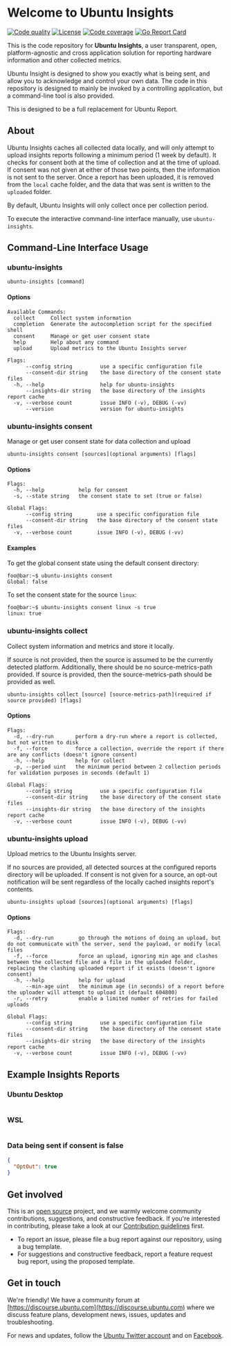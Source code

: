 # Welcome to Ubuntu Insights

[actions-image]: https://github.com/ubuntu/ubuntu-insights/actions/workflows/qa.yaml/badge.svg?branch=main
[actions-url]: https://github.com/ubuntu/ubuntu-insights/actions?query=branch%3Amain+event%3Apush
[license-image]: https://img.shields.io/badge/License-GPL3.0-blue.svg
[codecov-image]: https://codecov.io/gh/ubuntu/ubuntu-insights/branch/main/graph/badge.svg
[codecov-url]: https://codecov.io/gh/ubuntu/ubuntu-insights
[goreport-image]: https://goreportcard.com/badge/github.com/ubuntu/ubuntu-insights
[goreport-url]: https://goreportcard.com/report/github.com/ubuntu/ubuntu-insights

[![Code quality][actions-image]][actions-url]
[![License][license-image]](LICENSE)
[![Code coverage][codecov-image]][codecov-url]
[![Go Report Card][goreport-image]][goreport-url]

This is the code repository for **Ubuntu Insights**, a user transparent, open, platform-agnostic and cross application solution for reporting hardware information and other collected metrics.

Ubuntu Insight is designed to show you exactly what is being sent, and allow you to acknowledge and control your own data. The code in this repository is designed to mainly be invoked by a controlling application, but a command-line tool is also provided.

This is designed to be a full replacement for Ubuntu Report.

## About

Ubuntu Insights caches all collected data locally, and will only attempt to upload insights reports following a minimum period (1 week by default). It checks for consent both at the time of collection and at the time of upload. If consent was not given at either of those two points, then the information is not sent to the server. Once a report has been uploaded, it is removed from the `local` cache folder, and the data that was sent is written to the `uploaded` folder.

By default, Ubuntu Insights will only collect once per collection period.

To execute the interactive command-line interface manually, use `ubuntu-insights`.

## Command-Line Interface Usage

### ubuntu-insights

`ubuntu-insights [command]`

#### Options

```
Available Commands:
  collect     Collect system information
  completion  Generate the autocompletion script for the specified shell
  consent     Manage or get user consent state
  help        Help about any command
  upload      Upload metrics to the Ubuntu Insights server

Flags:
      --config string         use a specific configuration file
      --consent-dir string    the base directory of the consent state files
  -h, --help                  help for ubuntu-insights
      --insights-dir string   the base directory of the insights report cache
  -v, --verbose count         issue INFO (-v), DEBUG (-vv)
      --version               version for ubuntu-insights
```

### ubuntu-insights consent

Manage or get user consent state for data collection and upload

`ubuntu-insights consent [sources](optional arguments) [flags]`

#### Options

```
Flags:
  -h, --help           help for consent
  -s, --state string   the consent state to set (true or false)

Global Flags:
      --config string        use a specific configuration file
      --consent-dir string   the base directory of the consent state files
  -v, --verbose count        issue INFO (-v), DEBUG (-vv)
```

#### Examples

To get the global consent state using the default consent directory:

```console
foo@bar:~$ ubuntu-insights consent
Global: false
```

To set the consent state for the source `linux`:

```console
foo@bar:~$ ubuntu-insights consent linux -s true
linux: true
```

### ubuntu-insights collect

Collect system information and metrics and store it locally.

If source is not provided, then the source is assumed to be the currently detected platform. Additionally, there should be no source-metrics-path provided.
If source is provided, then the source-metrics-path should be provided as well.

`ubuntu-insights collect [source] [source-metrics-path](required if source provided) [flags]`

#### Options

```
Flags:
  -d, --dry-run       perform a dry-run where a report is collected, but not written to disk
  -f, --force         force a collection, override the report if there are any conflicts (doesn't ignore consent)
  -h, --help          help for collect
  -p, --period uint   the minimum period between 2 collection periods for validation purposes in seconds (default 1)

Global Flags:
      --config string         use a specific configuration file
      --consent-dir string    the base directory of the consent state files
      --insights-dir string   the base directory of the insights report cache
  -v, --verbose count         issue INFO (-v), DEBUG (-vv)
```

### ubuntu-insights upload

Upload metrics to the Ubuntu Insights server.

If no sources are provided, all detected sources at the configured reports directory will be uploaded.
If consent is not given for a source, an opt-out notification will be sent regardless of the locally cached insights report's contents.

`ubuntu-insights upload [sources](optional arguments) [flags]`

#### Options

```
Flags:
  -d, --dry-run        go through the motions of doing an upload, but do not communicate with the server, send the payload, or modify local files
  -f, --force          force an upload, ignoring min age and clashes between the collected file and a file in the uploaded folder, replacing the clashing uploaded report if it exists (doesn't ignore consent)
  -h, --help           help for upload
      --min-age uint   the minimum age (in seconds) of a report before the uploader will attempt to upload it (default 604800)
  -r, --retry          enable a limited number of retries for failed uploads

Global Flags:
      --config string         use a specific configuration file
      --consent-dir string    the base directory of the consent state files
      --insights-dir string   the base directory of the insights report cache
  -v, --verbose count         issue INFO (-v), DEBUG (-vv)
```

## Example Insights Reports

### Ubuntu Desktop

```json

```

### WSL

```json

```

### Data being sent if consent is false

```json
{
  "OptOut": true
}
```

## Get involved

This is an [open source](LICENSE) project, and we warmly welcome community contributions, suggestions, and constructive feedback. If you're interested in contributing, please take a look at our [Contribution guidelines](CONTRIBUTING.md) first.

- To report an issue, please file a bug report against our repository, using a bug template.
- For suggestions and constructive feedback, report a feature request bug report, using the proposed template.

## Get in touch

We're friendly! We have a community forum at [https://discourse.ubuntu.com](https://discourse.ubuntu.com) where we discuss feature plans, development news, issues, updates and troubleshooting.

For news and updates, follow the [Ubuntu Twitter account](https://twitter.com/ubuntu) and on [Facebook](https://www.facebook.com/ubuntu).
